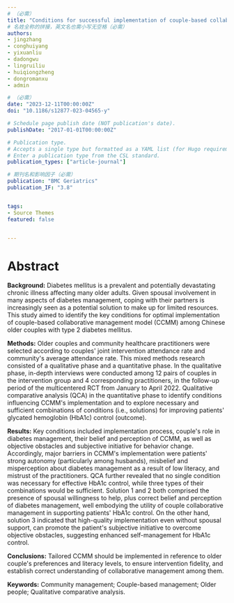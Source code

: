 ```yaml
---
# （必需）
title: "Conditions for successful implementation of couple-based collaborative management model of diabetes among community-dwelling older Chinese: a qualitative comparative analysis"
# 名姓全称的拼接，英文名也需小写无空格（必需）
authors:
- jingzhang 
- conghuiyang
- yixuanliu
- dadongwu
- lingruiliu
- huiqiongzheng
- dongromanxu
- admin

# （必需）
date: "2023-12-11T00:00:00Z"
doi: "10.1186/s12877-023-04565-y"

# Schedule page publish date (NOT publication's date).
publishDate: "2017-01-01T00:00:00Z"

# Publication type.
# Accepts a single type but formatted as a YAML list (for Hugo requirements).
# Enter a publication type from the CSL standard.
publication_types: ["article-journal"]

# 期刊名和影响因子（必需）
publication: "BMC Geriatrics"
publication_IF: "3.8"


tags:
- Source Themes
featured: false


---
```


# **Abstract**
**Background:** Diabetes mellitus is a prevalent and potentially devastating chronic illness affecting many older adults. Given spousal involvement in many aspects of diabetes management, coping with their partners is increasingly seen as a potential solution to make up for limited resources. This study aimed to identify the key conditions for optimal implementation of couple-based collaborative management model (CCMM) among Chinese older couples with type 2 diabetes mellitus.

**Methods:** Older couples and community healthcare practitioners were selected according to couples' joint intervention attendance rate and community's average attendance rate. This mixed methods research consisted of a qualitative phase and a quantitative phase. In the qualitative phase, in-depth interviews were conducted among 12 pairs of couples in the intervention group and 4 corresponding practitioners, in the follow-up period of the multicentered RCT from January to April 2022. Qualitative comparative analysis (QCA) in the quantitative phase to identify conditions influencing CCMM's implementation and to explore necessary and sufficient combinations of conditions (i.e., solutions) for improving patients' glycated hemoglobin (HbA1c) control (outcome).

**Results:** Key conditions included implementation process, couple's role in diabetes management, their belief and perception of CCMM, as well as objective obstacles and subjective initiative for behavior change. Accordingly, major barriers in CCMM's implementation were patients' strong autonomy (particularly among husbands), misbelief and misperception about diabetes management as a result of low literacy, and mistrust of the practitioners. QCA further revealed that no single condition was necessary for effective HbA1c control, while three types of their combinations would be sufficient. Solution 1 and 2 both comprised the presence of spousal willingness to help, plus correct belief and perception of diabetes management, well embodying the utility of couple collaborative management in supporting patients' HbA1c control. On the other hand, solution 3 indicated that high-quality implementation even without spousal support, can promote the patient's subjective initiative to overcome objective obstacles, suggesting enhanced self-management for HbA1c control.

**Conclusions:** Tailored CCMM should be implemented in reference to older couple's preferences and literacy levels, to ensure intervention fidelity, and establish correct understanding of collaborative management among them.

**Keywords:** Community management; Couple-based management; Older people; Qualitative comparative analysis.